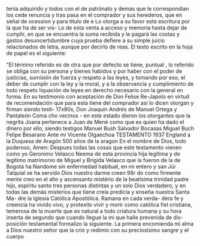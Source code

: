 tenía adquirido y todos con el de patrónato y demas que le correspondian los cede renuncia y tras pasa en el comprador y sus herederos, que en señal de ocession y para titulo de e
Lo otorga a su favor esta escritura por la que ha de ser vis-
Lo de esta venta a acceso y memoria hasta dejar de cumplir, en que se encuentra la suma recibida y le pagará las costas y gastos desuncertidumbre cuya prueba defiere a su simple juicio relacionados de letra, aunque por decirlo de reas.
El texto escrito en la hoja de papel es el siguiente:

"El término referido es de otra que por defecto se tiene, puntual , lo referido se obliga con su persona y bienes habidos y por haber con el poder de justicias, sumisión de fuerza y respeto a las leyes, y tomando por eso, el deber de cumplir con la ley y la moral, y a la observancia y cumplimiento de todo respeto
liquación de leyes en derecho necesario con la general en forma. En su testimonio con aceptación de Don Felise Re-Japolo en virtud de recomendación que para esta tiene del comprador así lo dicen otorgan y firman siendo testi-
17x90s,
Don Joaquín Andrés de Manuel Ortega y Pantaleón Coma
cho vecinos - en este estado dieron los otorgantes que la negrita Joana pertenece a Juan de Mené como que es quien ha dado el dinero por ello, siendo testigos
Manuel Bush
Salvador Bocasas
Miguel Buch Felipe Besarano Ante mi Vicente Olgaechoa TESTAMENTO 1937 England a la Duquesa de Aragón 500 años de la aragon
En el nombre de Dios, todo poderoso, Amen: Despues todas las cosas que este testamento vienen como yo Geronimo Velasco Neema de esta provincia hija legítima y de legítimo matrimonio de Miguel y Brígida Velasco que la fueron de la de Bogotá ha
Nandome sin enfermedad habitual, en mi entero y san Júi Talquial se ha servido Dios nuestro darme creen 98r do como firmente mente creo en el alto y ascensanto mistério de la beatísima trinidad padre hijo, espíritu santo tres
personas distintas y un solo Dios verdadero, y en todas las demás misterios que tiene creía predicía y enseña nuestra Santa Ma- dre la Iglesia Católica Apostólica. Ramana en cada verda- dera fe y creencia ha vivido vivo, y protexito vivir y morir
como católica fiel cristiana, temerosa de la muerte que es natural a todo criatura humana y su hora inserta de segundo que cuando llegue la mi que halle prevenida de dis- posición testamental formalizo la siguiente.
La primera encomienda mi alma a Dios nuestro señor que la crió y redimio con su preciosísimo sangre y el cuerpo